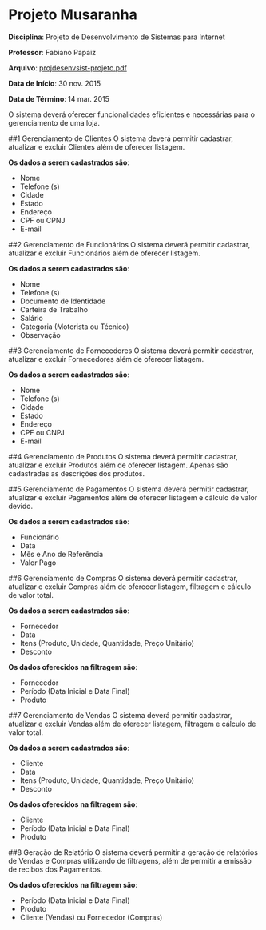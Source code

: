 # Projeto Musaranha

**Disciplina**: Projeto de Desenvolvimento de Sistemas para Internet

**Professor**: Fabiano Papaiz

**Arquivo**: [projdesenvsist-projeto.pdf](http://diatinf.ifrn.edu.br/antigo/lib/exe/fetch.php?media=corpodocente:papaiz:09.0-projdesenvsist-projeto.pdf)

**Data de Início**: 30 nov. 2015

**Data de Término**: 14 mar. 2015

O sistema deverá oferecer funcionalidades eficientes e necessárias para o gerenciamento de uma loja.

##1 Gerenciamento de Clientes
O sistema deverá permitir cadastrar, atualizar e excluir Clientes além de oferecer listagem. 

**Os dados a serem cadastrados são**:

- Nome
- Telefone (s)
- Cidade
- Estado
- Endereço
- CPF ou CPNJ
- E-mail

##2 Gerenciamento de Funcionários
O sistema deverá permitir cadastrar, atualizar e excluir Funcionários além de oferecer listagem. 

**Os dados a serem cadastrados são**:

- Nome
- Telefone (s)
- Documento de Identidade
- Carteira de Trabalho
- Salário
- Categoria (Motorista ou Técnico)
- Observação

##3 Gerenciamento de Fornecedores
O sistema deverá permitir cadastrar, atualizar e excluir Fornecedores além de oferecer listagem. 

**Os dados a serem cadastrados são**:

- Nome
- Telefone (s)
- Cidade
- Estado
- Endereço
- CPF ou CNPJ
- E-mail

##4 Gerenciamento de Produtos
O sistema deverá permitir cadastrar, atualizar e excluir Produtos além de oferecer listagem. Apenas são cadastradas as descrições dos produtos.

##5 Gerenciamento de Pagamentos
O sistema deverá permitir cadastrar, atualizar e excluir Pagamentos além de oferecer listagem e cálculo de valor devido. 

**Os dados a serem cadastrados são**:

- Funcionário
- Data
- Mês e Ano de Referência
- Valor Pago

##6 Gerenciamento de Compras
O sistema deverá permitir cadastrar, atualizar e excluir Compras além de oferecer listagem, filtragem e cálculo de valor total. 

**Os dados a serem cadastrados são**:

- Fornecedor
- Data
- Itens (Produto, Unidade, Quantidade, Preço Unitário)
- Desconto

**Os dados oferecidos na filtragem são**:

- Fornecedor
- Período (Data Inicial e Data Final)
- Produto

##7 Gerenciamento de Vendas
O sistema deverá permitir cadastrar, atualizar e excluir Vendas além de oferecer listagem, filtragem e cálculo de valor total. 

**Os dados a serem cadastrados são**:

- Cliente
- Data
- Itens (Produto, Unidade, Quantidade, Preço Unitário)
- Desconto

**Os dados oferecidos na filtragem são**:

- Cliente
- Período (Data Inicial e Data Final)
- Produto

##8 Geração de Relatório
O sistema deverá permitir a geração de relatórios de Vendas e Compras utilizando de filtragens, além de permitir a emissão de recibos dos Pagamentos. 

**Os dados oferecidos na filtragem são**:

- Período (Data Inicial e Data Final)
- Produto
- Cliente (Vendas) ou Fornecedor (Compras)
